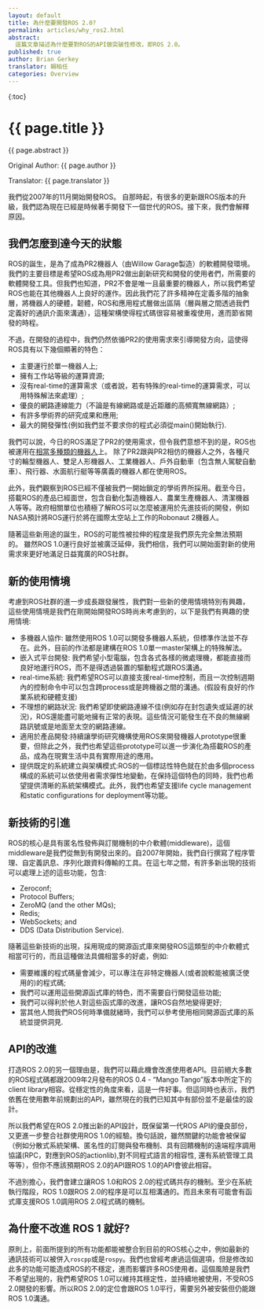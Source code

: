 ```yaml
---
layout: default
title: 為什麼要開發ROS 2.0?
permalink: articles/why_ros2.html
abstract:
  這篇文章描述為什麼要對ROS的API做突破性修改，即ROS 2.0。
published: true
author: Brian Gerkey
translator: 賴柏任
categories: Overview
---
```


{:toc}

# {{ page.title }}

<div class="abstract" markdown="1">
{{ page.abstract }}
</div>

Original Author: {{ page.author }}

Translator: {{ page.translator }}


我們從2007年的11月開始開發ROS。
自那時起，有很多的更新跟ROS版本的升級，我們認為現在已經是時候著手開發下一個世代的ROS。接下來，我們會解釋原因。

## 我們怎麼到達今天的狀態

ROS的誕生，是為了成為PR2機器人（由Willow Garage製造）的軟體開發環境。
我們的主要目標是希望ROS成為用PR2做出創新研究和開發的使用者們，所需要的軟體開發工具。但我們也知道，PR2不會是唯一且最重要的機器人，所以我們希望ROS也能在其他機器人上良好的運作。因此我們花了許多精神在定義多階的抽象層，將機器人的硬體，韌體，ROS和應用程式層做出區隔（層與層之間透過我們定義好的通訊介面來溝通），這種架構使得程式碼很容易被重複使用，進而節省開發的時程。

不過，在開發的過程中，我們仍然依循PR2的使用需求來引導開發方向，這使得ROS具有以下幾個顯著的特色：

- 主要運行於單一機器人上;
- 擁有工作站等級的運算資源;
- 沒有real-time的運算需求（或者說，若有特殊的real-time的運算需求，可以用特殊解法來處理）;
- 優良的網路連線能力（不論是有線網路或是近距離的高頻寬無線網路）;
- 有許多學術界的研究成果和應用;
- 最大的開發彈性(例如我們並不要求你的程式必須從main()開始執行).

我們可以說，今日的ROS滿足了PR2的使用需求，但令我們意想不到的是，ROS也被運用在[相當多種類的機器人](http://wiki.ros.org/Robots)上。
除了PR2跟與PR2相仿的機器人之外，各種尺寸的輪型機器人、雙足人形機器人、工業機器人、戶外自動車（包含無人駕駛自動車）、飛行器、水面航行艇等等廣義的機器人都在使用ROS。

此外，我們觀察到ROS已經不僅被我們一開始鎖定的學術界所採用。截至今日，搭載ROS的產品已經面世，包含自動化製造機器人、農業生產機器人、清潔機器人等等。政府相關單位也積極了解ROS可以怎麼被運用於先進技術的開發，例如NASA預計將ROS運行於將在國際太空站上工作的Robonaut 2機器人。

隨著這些新用途的誕生，ROS的可能性被拉伸的程度是我們原先完全無法預期的。
雖然ROS 1.0運行良好並被廣泛延伸，我們相信，我們可以開始面對新的使用需求來更好地滿足日益寬廣的ROS社群。

## 新的使用情境

考慮到ROS社群的進一步成長跟發展性，我們對一些新的使用情境特別有興趣，這些使用情境是我們在剛開始開發ROS時尚未考慮到的，以下是我們有興趣的使用情境:

- 多機器人協作: 雖然使用ROS 1.0可以開發多機器人系統，但標準作法並不存在。此外，目前的作法都是建構在ROS 1.0單一master架構上的特殊解法。
- 嵌入式平台開發: 我們希望小型電腦，包含各式各樣的微處理機，都能直接而良好地運行ROS，而不是得透過裝置的驅動程式跟ROS溝通。
- real-time系統: 我們希望ROS可以直接支援real-time控制，而且一次控制週期內的控制命令中可以包含跨process或是跨機器之間的溝通。(假設有良好的作業系統和硬體支援)
- 不理想的網路狀況: 我們希望即使網路連線不佳(例如存在封包遺失或延遲的狀況)，ROS還能盡可能地擁有正常的表現。這些情況可能發生在不良的無線網路訊號或是地面至太空的網路連線。
- 適用於產品開發:持續讓學術研究機構使用ROS來開發機器人prototype很重要，但除此之外，我們也希望這些prototype可以進一步演化為搭載ROS的產品，成為在現實生活中具有實際用途的應用。
- 提供既定的系統建立與架構模式:ROS的一個標誌性特色就在於由多個process構成的系統可以依使用者需求彈性地變動，在保持這個特色的同時，我們也希望提供清晰的系統架構模式。此外，我們也希望支援life cycle management和static configurations for deployment等功能。


## 新技術的引進

ROS的核心是具有匿名性發佈與訂閱機制的中介軟體(middleware)，這個middleware是我們從無到有開發出來的。自2007年開始，我們自行撰寫了程序管理、自定義訊息、序列化跟資料傳輸的工具。在這七年之間，有許多新出現的技術可以處理上述的這些功能，包含:

- Zeroconf;
- Protocol Buffers;
- ZeroMQ (and the other MQs);
- Redis;
- WebSockets; and
- DDS (Data Distribution Service).

隨著這些新技術的出現，採用現成的開源函式庫來開發ROS這類型的中介軟體式相當可行的，而且這種做法具備相當多的好處，例如:

- 需要維護的程式碼量會減少，可以專注在非特定機器人(或者說較能被廣泛使用的)的程式碼;
- 我們可以運用這些開源函式庫的特色，而不需要自行開發這些功能;
- 我們可以得利於他人對這些函式庫的改進，讓ROS自然地變得更好;
- 當其他人問我們ROS何時準備就緒時，我們可以參考使用相同開源函式庫的系統並提供洞見.


## API的改進

打造ROS 2.0的另一個理由是，我們可以藉此機會改進使用者API。目前絕大多數的ROS程式碼都跟2009年2月發布的ROS 0.4 - “Mango Tango”版本中所定下的client library相容。從穩定性的角度來看，這是一件好事。但這同時也表示，我們依舊在使用數年前規劃出的API，雖然現在的我們已知其中有部份並不是最佳的設計。

所以我們希望在ROS 2.0推出新的API設計，既保留第一代ROS API的優良部份，又更進一步整合社群使用ROS 1.0的經驗。換句話說，雖然關鍵的功能會被保留（例如分散式系統架構、匿名性的訂閱與發布機制、具有回饋機制的遠端程序調用協議(RPC，對應到ROS的actionlib),對不同程式語言的相容性, 還有系統管理工具等等），但你不應該預期ROS 2.0的API跟ROS 1.0的API會彼此相容。

不過別擔心，我們會建立讓ROS 1.0和ROS 2.0的程式碼共存的機制。至少在系統執行階段，ROS 1.0跟ROS 2.0的程序是可以互相溝通的。而且未來有可能會有函式庫支援ROS 1.0調用ROS 2.0程式碼的機制。

## 為什麼不改進 ROS 1 就好?

原則上，前面所提到的所有功能都能被整合到目前的ROS核心之中，例如最新的通訊技術可以被併入`roscpp`或是`rospy`。我們也曾經考慮過這個選項，但是修改如此多的功能可能造成ROS的不穩定，進而影響許多ROS使用者。這個風險是我們不希望出現的，我們希望ROS 1.0可以維持其穩定性，並持續地被使用，不受ROS 2.0開發的影響。所以ROS 2.0的定位會跟ROS 1.0平行，需要另外被安裝但仍能跟ROS 1.0溝通。
